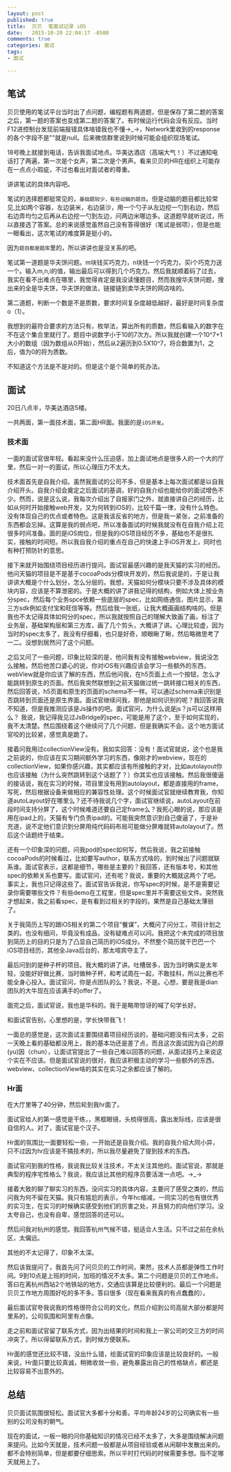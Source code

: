 ```yaml
---
layout: post
published: true
title:  贝贝  笔面试记录 iOS
date:   2015-10-20 22:04:17 -0500
comments: true
categories: 面试
tags:
- 面试

---
```





## 笔试

贝贝使用的笔试平台当时出了点问题，编程题有两道题，但是保存了第二题的答案之后，第一题的答案也变成第二题的答案了。有时候运行代码会没有反应。当时F12进控制台发现前端报错具体啥错我也不懂→_→，Network里收到的response的各个字段不是""就是null。后来微信群里说到时候可能会组织现场笔试。

18号晚上就接到电话，告诉我面试地点。华美达酒店（高端大气！）不过通知电话打了两遍，第一次是个女声，第二次是个男声。看来贝贝的HR在组织上可能存在一点点小瑕疵，不过也看出对面试者的尊重。

讲讲笔试的具体内容吧。

笔试的选择题都挺常见的，`基础题较少，有些动脑的题目`。但是动脑的题目都比较常见,比如两个容器，左边装米，右边装沙，用一个勺子从左边挖一勺到右边，然后右边弄均匀之后再从右边挖一勺到左边，问两边米哪边多。这道题早就听说过，所以直接选了答案。总的来说感觉虽然自己没有答得很好（笔试是弱项），但是也能一眼看出，这次笔试的难度算是挺小的。

因为`题目都是题库`里的，所以讲讲也是没关系的吧。

笔试第一道题是华夫饼问题。m块钱买巧克力，n块钱一个巧克力，买i个巧克力送一个。输入m,n,i的值，输出最后可以得到几个巧克力。然后我就顺着码了过去，我实在看不出难点在哪里，我觉得肯定是我没读懂题目，然而我搜华夫饼问题，搜出来的全是华夫饼，华夫饼的做法，链接链到卖华夫饼的网店啥的。

第二道题，判断一个数是不是质数，要求时间复杂度越低越好，最好是时间复杂度o（1）。

我想到的最符合要求的方法只有，枚举法，算出所有的质数，然后看输入的数字在不在这个集合里就行了。题目中说数字小于10的7次方。所以我就创建一个10^7+1大小的数组（因为数组从0开始），然后从2遍历到0.5X10^7，将合数置为1，之后，值为0的将为质数。

不知道这个方法是不是对的。但是这个是个简单的死办法。

## 面试

20日八点半，华美达酒店5楼。

一共两面，第一面技术面，第二面HR面。我面的是`iOS开发`。

### 技术面

一面的面试官很年轻。看起来没什么压迫感，加上面试地点是很多人的一个大的厅里，然后一对一的面试，所以心理压力不太大。

技术面首先是自我介绍。虽然我面试的公司不多，但是基本上每次面试都是以自我介绍开头。自我介绍会奠定之后面试的基调，好的自我介绍也能给你的面试增色不少。然而，说是这么说，我每次介绍出了自报家门之外，就直接讲自己的经历，比如从何时开始接触web开发，又为何转到iOS的，比较千篇一律，没有什么特色。没有体现自己的优点或者特色。这是我该反省的地方，但是我一紧张，之前准备的东西都会忘掉。这算是我的弱点吧，所以准备面试的时候我就没有在自我介绍上花很多时间准备。面的是iOS岗位，但是我的iOS项目经历不多，基础也不是很扎实，接触的时间短。所以我自我介绍的重点在自己的快速上手iOS开发上，同时也有种打预防针的意思。

接下来就开始围绕项目经历进行提问。面试官最感兴趣的是我天猫的实习的经历。他问天猫的项目是不是基于cocoaPods分模块开发的，然后我说是的，于是让我讲讲大概是个什么划分，怎么分层的。我想，天猫如何分模块只要不涉及具体的模块内容，应该是不算泄密的。于是大概的讲了讲我记得的结构，例如大体上按业务分spec，然后每个业务spce依赖一些底层的spec，比如网络通信，图片显示，第三方sdk例如支付宝和旺信等等。然后给我一张纸，让我大概画画结构啥的。但是我也不太记得具体如何分的spec，所以我就按照自己的理解大致画了画，标注了业务层，基础架构层和第三方库，画了几个剪头，大概讲了讲。心理比较虚，因为当时的spec太多了，我没有仔细看，也只是好奇，顺眼瞅了瞅，然后略微思考了一二。没想到居然问了这个问题。

之后又问了一些问题，印象比较深的是，他问我有没有接触webview，我说没怎么接触，然后他苦口婆心的说，你对iOS有兴趣应该会学习一些额外的东西，webView就是你应该了解的东西，然后他问我，在h5页面上点一个按钮，怎么才能跳转到原生的页面。然后我突然联想到之前天猫做过统一跳转接口相关的东西，然后回答说，h5页面和原生的页面的schema不一样。可以通过schema来识别是否跳转到页面还是原生界面。面试官继续问我，那他是如何识别的呢？我回答说我不知道，但是我推测应该是Js操作的吧。面试官问，为什么说是js？js可以这样用么？ 我说，我记得我见过JsBridge的spec，可能是用了这个，至于如何实现的，我不太清楚。然后围绕着这个继续问了几个问题，但是我确实不会。这个地方面试官咬的比较紧，感觉真是跪了。

接着问我用过collectionView没有。我如实回答：没有！面试官就说，这个也是我之前说的，你应该在实习期间额外学习的东西，像刚才的webview，现在的collectionView，如果你感兴趣，其实都应该有所接触的才对，比如autolayout你也应该接触（为什么突然跳转到这个话题了？）你其实也应该接触。然后我很傻逼的接话说，我在实习的时候，项目里没有用到autolayout，都是直接用的frame，写死，然后根据设备来做相应的兼容性处理。这个时候面试官就继续教育我，你知道autoLayout好在哪里么？还不待我说几个字，面试官继续说，autoLayout在前段时间支持分屏了，这个时候难道还要自己定frame么？我死心眼的说，那应该是用在ipad上的，天猫有专门负责ipad的。可能我突然意识到自己傻逼了，于是补充道，说不定他们意识到分屏用纯代码码布局可能做分屏难就转autolayout了。然后这个话题终于结束。

还有一个印象深的问题，问我pod的spec如何写，然后我说，我之前接触cocoaPods的时候看过，比如要写author，联系方式啥的，到时候出了问题就联系谁。面试官表示，这都是细节，哪些是主要的？我回答，还有版本号，和其他spec的依赖关系也要写。面试官问，还有呢？我说，重要的大概就这两个了吧。事实上，我也只记得这些了。面试官告诉我说，你写spec的时候，是不是需要记录你需要哪些文件？有些demo在工程里，但是spec里并不需要这些文件。突然我才想起来，我之前看spec，是有看到过相关的字段的。果然是自己基础太薄弱了。

关于我简历上写的跟iOS相关的第二个项目“餐谋”，大概问了问分工，项目计划之类的。也没有细问，毕竟没有成品，没有疑难点可以问。我把这个未完成的项目放到简历上的目的只是为了凸显自己简历的iOS成分。不然整个简历就干巴巴一个iOS项目经历，其他全Java后台的，那太喧宾夺主了。

最后问到的是种子杯的项目。我大概的讲了讲。吐槽居多，因为当时确实是太年轻，没能好好做比赛，当时做种子杯，和考试周在一起，不敢挂科，所以比赛也不能全身心投入。面试官问，你是点团队的么？我说，不是。心想，要是我是dian团队的大牛现在应该满手的offer了。

面完之后，面试官说，我也是华科的。我于是略带惊讶的喊了句学长好。

和面试官告别，心里想的是，学长快带我飞！

一面总的感觉是，这次面试主要围绕着项目经历谈的，基础问题没有问太多，之前一天晚上看的基础都没用上，我的基本功还是差了点，而且这次面试因为自己的原(yu)因（chun），让面试官提出了一些自己难以回答的问题，从面试技巧上来说这个实在不应该。但是面试官说的很对，我应该积极主动的学习一些额外的东西，webview、collectionView啥的其实在实习之余都应该了解的。


### Hr面

在大厅里等了40分钟，然后轮到我hr面了。

面试官给人的第一感觉是干练，，黑框眼镜，头梳得很高，露出发际线，应该是很自信的人。对了，面试官是个汉子。

Hr面的氛围比一面要轻松一些，一开始还是自我介绍。我的自我介绍大同小异，只不过因为hr应该是不搞技术的，所以我尽量避免了提到技术的东西。

面试官问到我的性格，我说我比较关注技术，不太关注其他的。面试官说，那就是典型的程序宅性格么？我说，我应该比其他的程序员要活泼一点吧。→_→ 

接着大致的聊了聊实习的东西，没问实习的具体内容，主要问了感受之类的，然后问我为何不留在天猫。我只有尴尬的表示，今年hc缩减，一同实习的也有很优秀的实习生，在实习的时候确实感受到他们的厉害之处，并且努力的向他们学习。没太夸自己，也没有自卑，感觉回答的还可以。

然后问我对杭州的感觉。我回答杭州气候不错，挺适合人生活。只不过之前在余杭区，太偏远。

其他的不太记得了，印象不太深。

然后该我提问了，我首先问了问贝贝的工作时间，果然，技术人员都是弹性工作时间。9到10点是上班的时间，加班的情况不太多。第二个问题是贝贝的工作地点，答曰在离杭州西站2个地铁站的地方，交通应该算是比较便利的。最后一个问题是贝贝工作地方周围好吃的多不多。答曰很多（现在看来我真的有点蠢蠢的）。

最后面试官夸我说我的性格很符合公司的文化，然后介绍到公司高层大部分都是阿里系的，公司氛围和阿里有点像。


走之前和面试官留了联系方式，因为出结果的时间和我上一家公司的交三方的时间冲突了。所以得留联系方式，到时候方便联系。

Hr面的感觉还比较不错，没出什么错，给面试官的印象应该是比较良好的。一般来说，Hr面只要比较真诚，稍微收敛一些，避免暴露出自己的性格缺点，都还是比较容易不出意外的。

## 总结

贝贝面试氛围很轻松。面试官大多都十分和善。平均年龄24岁的公司确实有一些别的公司没有的朝气。

现在的面试，一板一眼的问你基础知识的情况已经不太多了，大多是围绕解决问题来提问。比如今天就是，技术问题一般都是从项目经验或者从闲聊中发散出来的。都不会特别简单，但是都要仔细思索。所以平时打代码的时候需要多想。指不定哪天就用上了。
